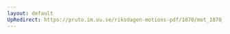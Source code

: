 ```yaml
---
layout: default
UpRedirect: https://pruto.im.uu.se/riksdagen-motions-pdf/1870/mot_1870__ak__89.pdf
---
```

